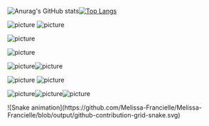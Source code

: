 ![Anurag's GitHub stats](https://github-readme-stats.vercel.app/api?username=Melissa-Francielle&show_icons=true&theme=merko)[![Top Langs](https://github-readme-stats.vercel.app/api/top-langs/?username=Melissa-Francielle&layout=compact&show_icons=true&theme=merko)](https://github.com/anuraghazra/github-readme-stats)

![picture](https://img.shields.io/badge/C-00599C?style=for-the-badge&logo=c&logoColor=white)
![picture](https://img.shields.io/badge/Java-ED8B00?style=for-the-badge&logo=openjdk&logoColor=white)

![picture](https://img.shields.io/badge/blender-%23F5792A.svg?style=for-the-badge&logo=blender&logoColor=white)

![picture](https://img.shields.io/badge/Windows-ACER-0078D6?style=for-the-badge&logo=windows&logoColor=white)

![picture](https://img.shields.io/badge/Spotify-1ED760?&style=for-the-badge&logo=spotify&logoColor=white)![picture](https://img.shields.io/badge/YouTube_Music-FF0000?style=for-the-badge&logo=youtube-music&logoColor=white)

![picture](https://img.shields.io/badge/YouTube-FF0000?style=for-the-badge&logo=youtube&logoColor=white)
![picture](https://img.shields.io/badge/Twitch-9146FF?style=for-the-badge&logo=twitch&logoColor=white)

![picture](https://img.shields.io/badge/Xbox-107C10?style=for-the-badge&logo=xbox&logoColor=white)![picture](https://img.shields.io/badge/Steam-000000?style=for-the-badge&logo=steam&logoColor=white)![picture](https://img.shields.io/badge/PlayStation-003791?style=for-the-badge&logo=playstation&logoColor=white)

</div>
  ![Snake animation](https://github.com/Melissa-Francielle/Melissa-Francielle/blob/output/github-contribution-grid-snake.svg)
</div>
